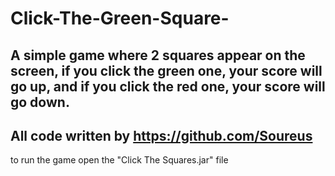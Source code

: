 # Click-The-Green-Square-
A simple game where 2 squares appear on the screen, if you click the green one, your score will go up, and if you click the red one, your score will go down.
--------------------------------------------------------------------------------------------------------------------------------
All code written by https://github.com/Soureus
--------------------------------------------------------------------------------------------------------------------------------
to run the game open the "Click The Squares.jar" file
